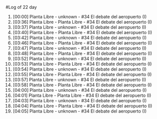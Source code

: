 #Log of 22 day

1. [00:00] Planta Libre - unknown - #34 El debate del aeropuerto (I)
1. [03:36] Planta Libre - Planta Libre - #34 El debate del aeropuerto (I)
1. [03:37] Planta Libre - unknown - #34 El debate del aeropuerto (I)
1. [03:40] Planta Libre - Planta Libre - #34 El debate del aeropuerto (I)
1. [03:42] Planta Libre - unknown - #34 El debate del aeropuerto (I)
1. [03:46] Planta Libre - Planta Libre - #34 El debate del aeropuerto (I)
1. [03:47] Planta Libre - unknown - #34 El debate del aeropuerto (I)
1. [03:48] Planta Libre - Planta Libre - #34 El debate del aeropuerto (I)
1. [03:52] Planta Libre - unknown - #34 El debate del aeropuerto (I)
1. [03:53] Planta Libre - Planta Libre - #34 El debate del aeropuerto (I)
1. [03:54] Planta Libre - unknown - #34 El debate del aeropuerto (I)
1. [03:55] Planta Libre - Planta Libre - #34 El debate del aeropuerto (I)
1. [03:57] Planta Libre - unknown - #34 El debate del aeropuerto (I)
1. [03:58] Planta Libre - Planta Libre - #34 El debate del aeropuerto (I)
1. [04:00] Planta Libre - unknown - #34 El debate del aeropuerto (I)
1. [04:01] Planta Libre - Planta Libre - #34 El debate del aeropuerto (I)
1. [04:03] Planta Libre - unknown - #34 El debate del aeropuerto (I)
1. [04:04] Planta Libre - Planta Libre - #34 El debate del aeropuerto (I)
1. [04:05] Planta Libre - unknown - #34 El debate del aeropuerto (I)
